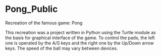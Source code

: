 # Pong_Public
Recreation of the famous game: Pong

This recreation was a project written in Python using the Turtle module as the basis for graphical interface of the game.
To control the pads, the left one is operated by the A/S keys and the right one by the Up/Down arrow keys.
The speed of the ball may vary between devices.
